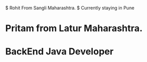 $ Rohit From Sangli Maharashtra.
$ Currently staying in Pune
# Pritam from Latur Maharashtra.
# BackEnd Java Developer
